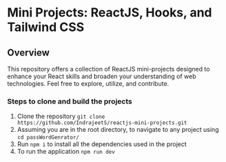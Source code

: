 # Mini Projects: ReactJS, Hooks, and Tailwind CSS

## Overview
This repository offers a collection of ReactJS mini-projects designed to 
enhance your React skills and broaden your understanding of web technologies. 
Feel free to explore, utilize, and contribute.

### Steps to clone and build the projects
  1. Clone the repository ```git clone https://github.com/IndrajeetS/reactjs-mini-projects.git```
  2. Assuming you are in the root directory, to navigate to any project using ```cd passWordGenrator/```
  3. Run ```npm i``` to install all the dependencies used in the project
  4. To run the application ```npm run dev```
